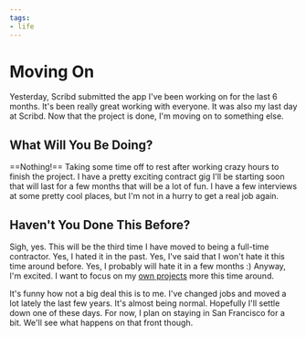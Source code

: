 ```yaml
---
tags:
- life
---
```


# Moving On

Yesterday, Scribd submitted the app I've been working on for the last 6 months. It's been really great working with everyone. It was also my last day at Scribd. Now that the project is done, I'm moving on to something else.

## What Will You Be Doing?

==Nothing!== Taking some time off to rest after working crazy hours to finish the project. I have a pretty exciting contract gig I'll be starting soon that will last for a few months that will be a lot of fun. I have a few interviews at some pretty cool places, but I'm not in a hurry to get a real job again.

## Haven't You Done This Before?

Sigh, yes. This will be the third time I have moved to being a full-time contractor. Yes, I hated it in the past. Yes, I've said that I won't hate it this time around before. Yes, I probably will hate it in a few months :) Anyway, I'm excited. I want to focus on my [own projects](http://cheddarapp.com) more this time around.

It's funny how not a big deal this is to me. I've changed jobs and moved a lot lately the last few years. It's almost being normal. Hopefully I'll settle down one of these days. For now, I plan on staying in San Francisco for a bit. We'll see what happens on that front though.
